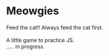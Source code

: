 # Meowgies
Feed the cat!! Always feed the cat first.
<br><br>
A little game to practice JS.
<br>
..... in progress.
